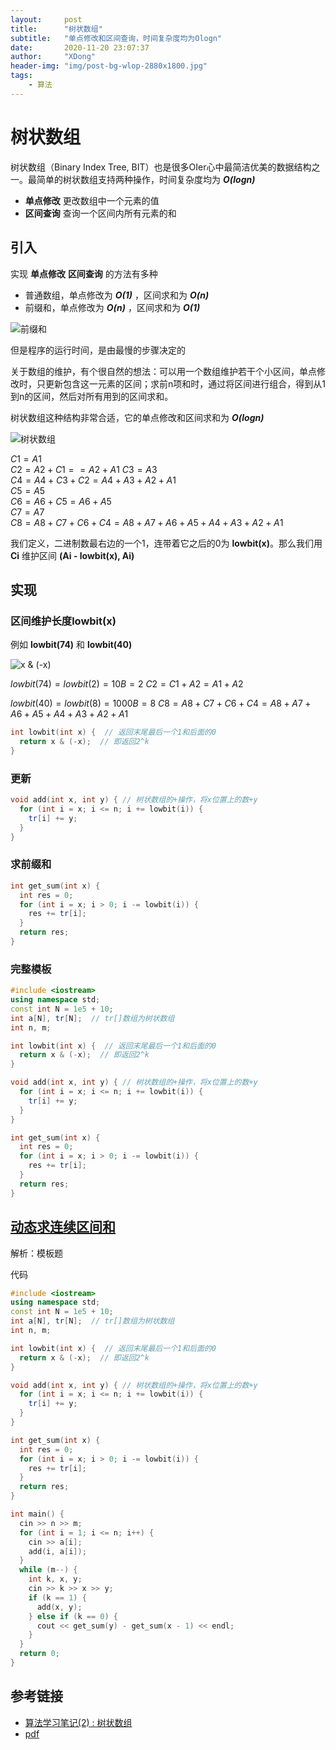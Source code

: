 ```yaml
---
layout:     post
title:      "树状数组"
subtitle:   "单点修改和区间查询，时间复杂度均为Ologn"
date:       2020-11-20 23:07:37
author:     "XDong"
header-img: "img/post-bg-wlop-2880x1800.jpg"
tags:
    - 算法
---
```



# 树状数组

树状数组（Binary Index Tree, BIT）也是很多OIer心中最简洁优美的数据结构之一。最简单的树状数组支持两种操作，时间复杂度均为 ***O(logn)***

- **单点修改** 更改数组中一个元素的值
- **区间查询** 查询一个区间内所有元素的和

## 引入

实现 **单点修改** **区间查询** 的方法有多种

- 普通数组，单点修改为 ***O(1)*** ，区间求和为 ***O(n)***
- 前缀和，单点修改为 ***O(n)*** ，区间求和为 ***O(1)***

![前缀和](/img/algorithms/partial-sum.png)

但是程序的运行时间，是由最慢的步骤决定的

关于数组的维护，有个很自然的想法：可以用一个数组维护若干个小区间，单点修改时，只更新包含这一元素的区间；求前n项和时，通过将区间进行组合，得到从1到n的区间，然后对所有用到的区间求和。

树状数组这种结构非常合适，它的单点修改和区间求和为 ***O(logn)***

![树状数组](/img/algorithms/binary-index-tree-1.jpg)

$C1 = A1$  
$C2 = A2 + C1 == A2 + A1$
$C3 = A3$  
$C4 = A4 + C3 + C2 = A4 + A3 + A2 + A1$  
$C5 = A5$  
$C6 = A6 + C5 = A6 + A5$  
$C7 = A7$  
$C8 = A8 + C7 + C6 + C4 = A8 + A7 + A6 + A5 + A4 + A3 + A2 + A1$  

我们定义，二进制数最右边的一个1，连带着它之后的0为 **lowbit(x)**。那么我们用 **Ci** 维护区间 **(Ai - lowbit(x), Ai)**

## 实现

### 区间维护长度lowbit(x)

例如 **lowbit(74)** 和 **lowbit(40)**

![x & (-x)](/img/algorithms/binary-index-tree-2.png)

$lowbit(74) = lowbit(2) = 10B = 2$
$C2 = C1 + A2 = A1 + A2$

$lowbit(40) = lowbit(8) = 1000B = 8$
$C8 = A8 + C7 + C6 + C4 = A8 + A7 + A6 + A5 + A4 + A3 + A2 + A1$ 

```cpp
int lowbit(int x) {  // 返回末尾最后一个1和后面的0
  return x & (-x);  // 即返回2^k
}
```

### 更新

```cpp
void add(int x, int y) { // 树状数组的+操作，将x位置上的数+y
  for (int i = x; i <= n; i += lowbit(i)) {
    tr[i] += y;
  }
}
```

### 求前缀和

```cpp
int get_sum(int x) {
  int res = 0;
  for (int i = x; i > 0; i -= lowbit(i)) {
    res += tr[i];
  }
  return res;
}
```

### 完整模板

```cpp
#include <iostream>
using namespace std;
const int N = 1e5 + 10;
int a[N], tr[N];  // tr[]数组为树状数组
int n, m;

int lowbit(int x) {  // 返回末尾最后一个1和后面的0
  return x & (-x);  // 即返回2^k
}

void add(int x, int y) { // 树状数组的+操作，将x位置上的数+y
  for (int i = x; i <= n; i += lowbit(i)) {
    tr[i] += y;
  }
}

int get_sum(int x) {
  int res = 0;
  for (int i = x; i > 0; i -= lowbit(i)) {
    res += tr[i];
  }
  return res;
}
```

## [动态求连续区间和](https://www.acwing.com/problem/content/1266/)

解析：模板题

代码

```cpp
#include <iostream>
using namespace std;
const int N = 1e5 + 10;
int a[N], tr[N];  // tr[]数组为树状数组
int n, m;

int lowbit(int x) {  // 返回末尾最后一个1和后面的0
  return x & (-x);  // 即返回2^k
}

void add(int x, int y) { // 树状数组的+操作，将x位置上的数+y
  for (int i = x; i <= n; i += lowbit(i)) {
    tr[i] += y;
  }
}

int get_sum(int x) {
  int res = 0;
  for (int i = x; i > 0; i -= lowbit(i)) {
    res += tr[i];
  }
  return res;
}

int main() {
  cin >> n >> m;
  for (int i = 1; i <= n; i++) {
    cin >> a[i];
    add(i, a[i]);
  }
  while (m--) {
    int k, x, y;
    cin >> k >> x >> y;
    if (k == 1) {
      add(x, y);
    } else if (k == 0) {
      cout << get_sum(y) - get_sum(x - 1) << endl;
    }
  }
  return 0;
}
```

## 参考链接

- [算法学习笔记(2) : 树状数组](https://zhuanlan.zhihu.com/p/93795692)
- [pdf](/pdf/10.1.pdf)
